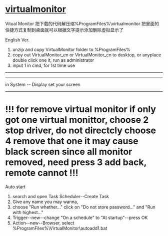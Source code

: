 # [virtualmonitor](https://iheld.net/?post=149)
Vitual Monitor
把下载的代码解压缩%ProgramFiles%\virtualmonitor
把里面的快捷方式复制到桌面就可以根据文字提示添加删除虚拟显示了

English Ver.
1. 	unzip and copy VirtualMonitor folder to %ProgramFiles%
2. 	copy out VirtualMonitor_en or VirtualMonitor_cn to desktop, or anyplace
	double click one it, run as administrator
3.	input 1 in cmd, for 1st time use
-------------------------------------------------------------------------------
***
in System -- Display set your screen
***

!!!
for remove virtual monitor
if only got one virtual monittor, choose 2 stop driver,
do not directcly choose 4 remove that one
it may cause black screen since all monitor removed, 
need press 3 add back, remote cannot
!!!
===============================================================================
Auto start
1. search and open Task Scheduler--Create Task
2. Give any name you may wanna,
3. choose "Run whether..." click on "Do not store password..." and "Run with highest..."
4. Trigger--new--change "On a schedule" to "At startup"--press OK
5. Action--new--Browser, select %ProgramFiles%\VirtualMonitor\autoadd1.bat
